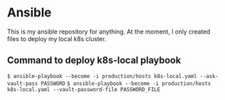 # Ansible

This is my ansible repository for anything. At the moment, I only created files to deploy my local k8s cluster.

## Command to deploy k8s-local playbook

`$ ansible-playbook --become -i production/hosts k8s-local.yaml --ask-vault-pass PASSWORD`
`$ ansible-playbook --become -i production/hosts k8s-local.yaml --vault-password-file PASSWORD_FILE`
